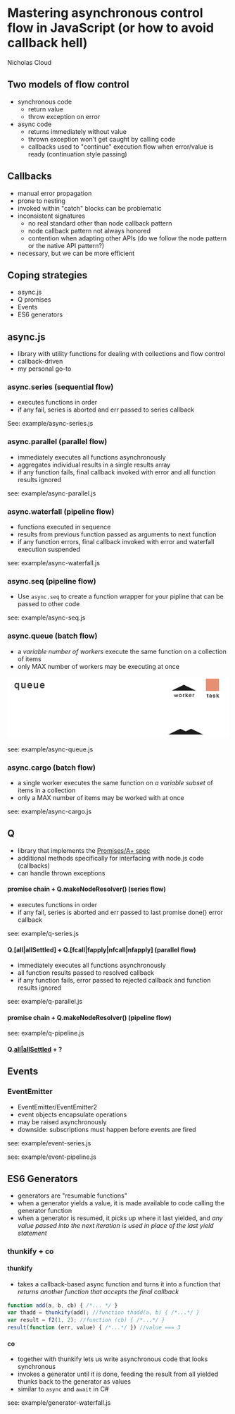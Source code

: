 # Mastering asynchronous control flow in JavaScript (or how to avoid callback hell)

Nicholas Cloud

<!-- Introduction --------------------------------------------------------- -->

## Two models of flow control

- synchronous code
    - return value
    - throw exception on error
- async code
    - returns immediately without value
    - thrown exception won't get caught by calling code
    - callbacks used to "continue" execution flow when error/value is ready (continuation style passing)

## Callbacks

- manual error propagation
- prone to nesting
- invoked within "catch" blocks can be problematic
- inconsistent signatures
    - no real standard other than node callback pattern
    - node callback pattern not always honored
    - contention when adapting other APIs (do we follow the node pattern or the native API pattern?)
- necessary, but we can be more efficient

## Coping strategies

- async.js
- Q promises
- Events
- ES6 generators

<!-- async.js ------------------------------------------------------------- -->

## async.js

- library with utility functions for dealing with collections and flow control
- callback-driven
- my personal go-to

### async.series (sequential flow)

- executes functions in order
- if any fail, series is aborted and err passed to series callback

See: example/async-series.js

### async.parallel (parallel flow)

- immediately executes all functions asynchronously
- aggregates individual results in a single results array
- if any function fails, final callback invoked with error and all function results ignored

see: example/async-parallel.js

### async.waterfall (pipeline flow)

- functions executed in sequence
- results from previous function passed as arguments to next function
- if any function errors, final callback invoked with error and waterfall execution suspended

see: example/async-waterfall.js

### async.seq (pipeline flow)

- Use `async.seq` to create a function wrapper for your pipline that can be passed to other code 

see: example/async-seq.js

### async.queue (batch flow)

- a _variable number of workers_ execute the same function on a collection of items
- only MAX number of workers may be executing at once

![async queue](queue-animation.gif)

see: example/async-queue.js

### async.cargo (batch flow)

- a single worker executes the same function on _a variable subset_ of items in a collection
- only a MAX number of items may be worked with at once

see: example/async-cargo.js

<!-- Q promises ----------------------------------------------------------- -->

## Q

- library that implements the [Promises/A+ spec](http://promisesaplus.com/)
- additional methods specifically for interfacing with node.js code (callbacks)
- can handle thrown exceptions

#### promise chain + Q.makeNodeResolver() (series flow)

- executes functions in order
- if any fail, series is aborted and err passed to last promise done() error callback

see: example/q-series.js

#### Q.[all|allSettled] + Q.[fcall|fapply|nfcall|nfapply] (parallel flow)

- immediately executes all functions asynchronously
- all function results passed to resolved callback
- if any function fails, error passed to rejected callback and function results ignored

see: example/q-parallel.js

#### promise chain + Q.makeNodeResolver() (pipeline flow)

see: example/q-pipeline.js


#### Q.[all|allSettled](.spread) + ?

<!-- Events --------------------------------------------------------------- -->

## Events

### EventEmitter

- EventEmitter/EventEmitter2
- event objects encapsulate operations
- may be raised asynchronously
- downside: subscriptions must happen before events are fired

see: example/event-series.js

see: example/event-pipeline.js


<!-- ES6 generators ------------------------------------------------------- -->

## ES6 Generators

- generators are "resumable functions"
- when a generator yields a value, it is made available to code calling the generator function
- when a generator is resumed, it picks up where it last yielded, and *any value passed into the next iteration is used in place of the last yield statement*

### thunkify + co

#### thunkify

- takes a callback-based async function and turns it into a function that *returns another function that accepts the final callback*

```javascript
function add(a, b, cb) { /*... */ }
var thadd = thunkify(add); //function thadd(a, b) { /*...*/ }
var result = f2(1, 2); //function (cb) { /*...*/ }
result(function (err, value) { /*...*/ }) //value === 3
```

#### co

- together with thunkify lets us write asynchronous code that looks synchronous
- invokes a generator until it is done, feeding the result from all yielded thunks back to the generator as values
- similar to `async` and `await` in C#

see: example/generator-waterfall.js

